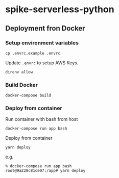 # spike-serverless-python

## Deployment fron Docker

### Setup environment variables

`cp .envrc.example .envrc`

Update `.envrc` to setup AWS Keys.

`direnv allow`

### Build Docker

`docker-compose build`

### Deploy from container

Run container with bash from host

`docker-compose run app bash`

Deploy from container

`yarn deploy`

e.g.

```
% docker-compose run app bash
root@9a228c81ce07:/app# yarn deploy
```
